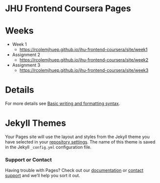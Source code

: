 # JHU Frontend Coursera Pages

# Weeks
* Week 1 
    * https://rcolemjhuep.github.io/jhu-frontend-coursera/site/week1
* Assignment 2
    * https://rcolemjhuep.github.io/jhu-frontend-coursera/site/week2
* Assignment 3
    * https://rcolemjhuep.github.io/jhu-frontend-coursera/site/week3
 
    
# Details
For more details see [Basic writing and formatting syntax](https://docs.github.com/en/github/writing-on-github/getting-started-with-writing-and-formatting-on-github/basic-writing-and-formatting-syntax).

# Jekyll Themes

Your Pages site will use the layout and styles from the Jekyll theme you have selected in your [repository settings](https://github.com/rcolemjhuep/coursera-test/settings/pages). The name of this theme is saved in the Jekyll `_config.yml` configuration file.

### Support or Contact

Having trouble with Pages? Check out our [documentation](https://docs.github.com/categories/github-pages-basics/) or [contact support](https://support.github.com/contact) and we’ll help you sort it out.
